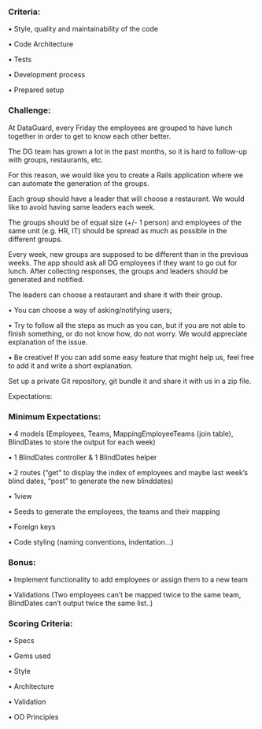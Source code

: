 ### Criteria:

• Style, quality and maintainability of the code

• Code Architecture

• Tests

• Development process

• Prepared setup

### Challenge:

At DataGuard, every Friday the employees are grouped to have lunch together in order to get to know each other better.

The DG team has grown a lot in the past months, so it is hard to follow-up with groups, restaurants, etc.

For this reason, we would like you to create a Rails application where we can automate the generation of the groups.

Each group should have a leader that will choose a restaurant. We would like to avoid having same leaders each week.

The groups should be of equal size (+/- 1 person) and employees of the same unit (e.g. HR, IT)
should be spread as much as possible in the different groups.

Every week, new groups are supposed to be different than in the previous weeks.
The app should ask all DG employees if they want to go out for lunch. After collecting responses,
the groups and leaders should be generated and notified.

The leaders can choose a restaurant and share it with their group.

• You can choose a way of asking/notifying users;

• Try to follow all the steps as much as you can, but if you are not able to finish something,
or do not know how, do not worry. We would appreciate explanation of the issue.

• Be creative! If you can add some easy feature that might help us, feel free to add it and write a short explanation.

Set up a private Git repository, git bundle it and share it with us in a zip file.

Expectations:

### Minimum Expectations:

• 4 models (Employees, Teams, MappingEmployeeTeams (join table), BlindDates to store the output for each week)

• 1 BlindDates controller & 1 BlindDates helper

• 2 routes (“get” to display the index of employees and maybe last week’s blind dates, “post” to generate the new blinddates)

• 1view

• Seeds to generate the employees, the teams and their mapping

• Foreign keys

• Code styling (naming conventions, indentation...)

### Bonus:

• Implement functionality to add employees or assign them to a new team

• Validations (Two employees can’t be mapped twice to the same team, BlindDates can’t output twice the same list..)

### Scoring Criteria:

• Specs

• Gems used

• Style

• Architecture

• Validation

• OO Principles
